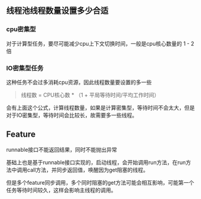 ## 线程池线程数量设置多少合适

### cpu密集型

对于计算型任务，要尽可能减少cpu上下文切换时间，一般是cpu核心数量的 1 - 2 倍

### IO密集型任务

这种任务不会过多消耗cpu资源，因此线程数量要设置的多一些



> 线程数 = CPU核心数 * （1 + 平局等待时间/平均工作时间）

会有上面这个公式，计算线程数量，如果是计算密集型，等待时间不会太大，但是对于IO密集型，等待时间会比较长，故需要多一些线程。





## Feature

runnable接口不能返回结果，同时不能抛出异常

基础上也是基于runnable接口实现的，启动线程，会开始调用run方法，在run方法中调用call方法，并同步返回值，唤醒因为get阻塞的线程。

但是多个feature同步调用，多个同时阻塞的get方法可能会相互影响，可能第一个任务等待时间较久，这样会影响主线程的调用。



